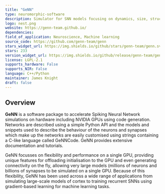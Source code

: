 ```yaml
---
title: "GeNN"
type: neuromorphic-software
description: Simulator for SNN models focusing on dynamics, size, structure of neural systems, not on individual neuron morphology.
logo: nest.png
website: https://genn-team.github.io/
dependencies: 
field_of_application: Neuroscience, Machine learning
source_code: https://github.com/genn-team/genn
stars_widget_url: https://img.shields.io/github/stars/genn-team/genn.svg?style=social
stars: 233
version_widget_url: https://img.shields.io/github/release/genn-team/genn.svg?label=github%20release
license: LGPL-2.1
supports_hardware: False
supports_NIR: False
language: C++/Python
maintainer: James Knight
draft: false
---
```


## Overview
**GeNN** is a software package to accelerate Spiking Neural Network simulations 
on hardware including NVIDIA GPUs using code generation. Networks are described using a simple Python API and the models and snippets used to describe the behaviour of the neurons and synapses which make up the networks are easily customised using strings containing a C-like language called GeNNCode. GeNN provides extensive documentation and tutorials.

GeNN focusses on flexibility and performance on a single GPU, providing unique features for offloading initialisation to the GPU and even generating connectivity on the fly, allowing very large models (millions of neurons and billions of synapses to be simulated on a single GPU.
Because of this flexibility, GeNN has been used across a wide range of applications from simulating large-scale models of cortex to training recurrent SNNs using gradient-based learning for machine learning tasks.
